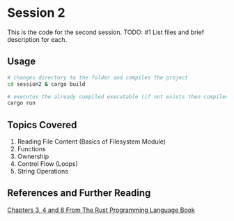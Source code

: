 # Session 2

This is the code for the second session.
TODO: #1 List files and brief description for each.

## Usage

```bash
# changes directory to the folder and compiles the project
cd session2 & cargo build

# executes the already compiled executable (if not exists then compiles it)
cargo run
```

## Topics Covered

1. Reading File Content (Basics of Filesystem Module)
2. Functions
3. Ownership
4. Control Flow (Loops)
5. String Operations

## References and Further Reading

[Chapters 3, 4 and 8 From The Rust Programming Language Book](https://doc.rust-lang.org/book/title-page.html "The Rust Programming Language Book")
